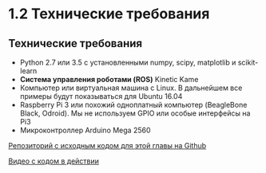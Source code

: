 # 1.2 Технические требования

## Технические требования

* Python 2.7 или 3.5 с установленными numpy, scipy, matplotlib и scikit-learn
* **Система управления роботами \(ROS\)** Kinetic Kame
* Компьютер или виртуальная машина с Linux. В дальнейшем все примеры будут показываться для Ubuntu 16.04
* Raspberry Pi 3 или похожий одноплатный компьютер \(BeagleBone Black, Odroid\). Мы не используем GPIO или особые интерфейсы на Pi3
* Микроконтроллер Arduino Mega 2560

[Репозиторий с исходным кодом для этой главы на Github](https://github.com/FGovers/Artificial-Intelligence-for-Robotics/tree/master/Chapter01)

[Видео с кодом в действии](http://bit.ly/2BT0Met)

